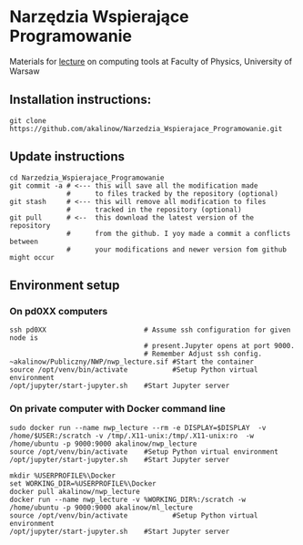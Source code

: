 # Narzędzia Wspierające Programowanie
Materials for [lecture](https://usosweb.fuw.edu.pl/kontroler.php?_action=katalog2%2Fprzedmioty%2FpokazPrzedmiot&kod=1100-NWP&lang=en) on computing tools at Faculty of Physics, University of Warsaw

## Installation instructions:

```Shell
git clone https://github.com/akalinow/Narzedzia_Wspierajace_Programowanie.git
```

## Update instructions
```Shell
cd Narzedzia_Wspierajace_Programowanie
git commit -a # <--- this will save all the modification made 
              #      to files tracked by the repository (optional)
git stash     # <--- this will remove all modification to files 
              #      tracked in the repository (optional)
git pull      # <--  this download the latest version of the repository    
              #      from the github. I yoy made a commit a conflicts between
              #      your modifications and newer version fom github might occur
```

## Environment setup 

### On pd0XX computers

```Shell
ssh pd0XX                        # Assume ssh configuration for given node is 
                                 # present.Jupyter opens at port 9000. 
                                 # Remember Adjust ssh config.
~akalinow/Publiczny/NWP/nwp_lecture.sif #Start the container
source /opt/venv/bin/activate           #Setup Python virtual environment
/opt/jupyter/start-jupyter.sh    #Start Jupyter server
```

### On private computer with Docker command line
```Shell
sudo docker run --name nwp_lecture --rm -e DISPLAY=$DISPLAY  -v /home/$USER:/scratch -v /tmp/.X11-unix:/tmp/.X11-unix:ro  -w /home/ubuntu -p 9000:9000 akalinow/nwp_lecture 
source /opt/venv/bin/activate    #Setup Python virtual environment
/opt/jupyter/start-jupyter.sh    #Start Jupyter server
```

```Shell
mkdir %USERPROFILE%\Docker
set WORKING_DIR=%USERPROFILE%\Docker
docker pull akalinow/nwp_lecture
docker run --name nwp_lecture -v %WORKING_DIR%:/scratch -w /home/ubuntu -p 9000:9000 akalinow/ml_lecture
source /opt/venv/bin/activate           #Setup Python virtual environment
/opt/jupyter/start-jupyter.sh    #Start Jupyter server
```